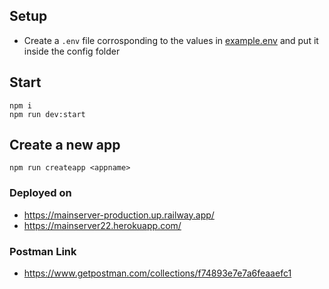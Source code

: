 ## Setup

- Create a `.env` file corrosponding to the values in [example.env](example.env) and put it inside the config folder

## Start

```
npm i
npm run dev:start
```

## Create a new app

```
npm run createapp <appname>
```

### Deployed on

- https://mainserver-production.up.railway.app/
- https://mainserver22.herokuapp.com/

### Postman Link

- https://www.getpostman.com/collections/f74893e7e7a6feaaefc1
